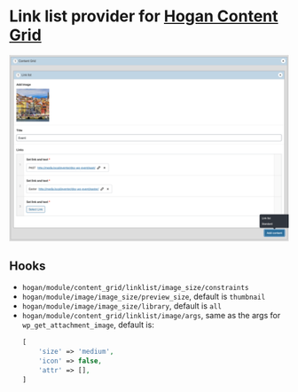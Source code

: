# Link list provider for [Hogan Content Grid](https://github.com/DekodeInteraktiv/hogan-content-grid)

<img src="assets/add-content.png">

## Hooks

- `hogan/module/content_grid/linklist/image_size/constraints`
- `hogan/module/image/image_size/preview_size`, default is `thumbnail`
- `hogan/module/image/image_size/library`, default is `all`
- `hogan/module/content_grid/linklist/image/args`, same as the args for `wp_get_attachment_image`, default is:
	```php
	[
		'size' => 'medium',
		'icon' => false,
		'attr' => [],
	]
	```
